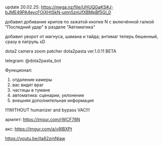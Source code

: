 update 20.02.25: https://mega.nz/file/UHUQGaKS#J-bJME49PA4eycFOjXHtSkN-umn5znUfXBMpBf5Gl_0

добавил добивание крипов по зажатой кнопке N с включённой галкой "Последний удар" в разделе "Автоматика"

добавил уворот от магнуса, шамана и тайда; антимаг теперь бешенный, сразу в патруль xD

dota2 camera zoom patcher dota2pasta ver.1.0.11 BETA

telegram: @dota2pasta_bot

Функционал:
1) отдаление камеры
2) вас видит враг
3) частицы в тумане
4) автоматика: сценарии, уклонение
5) внешняя дополнительная информация

!!!WITHOUT humanizer and bypass VAC!!!

армлет: https://imgur.com/rWCF78N

акс: https://imgur.com/a/v8IBXPt

https://youtu.be/iIa62zmNjaw



